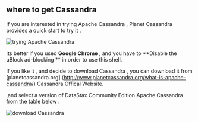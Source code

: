 
## where to get Cassandra


If you are interested in trying Apache Cassandra , Planet Cassandra provides a quick start to try it . 

![trying Apache Cassandra](https://cloud.githubusercontent.com/assets/14142983/11774096/000c8870-a1ef-11e5-821a-b920ca116a5b.jpg "I capture this picture from Planet Cassandra website")

Its better if you used **Google Chrome** , and you have to **Disable the uBlock ad-blocking ** in order to use this shell.

If you like it , and decide to download Cassandra , you can download it from [planetcassandra.org] (http://www.planetcassandra.org/what-is-apache-cassandra/) Cassandra Offical Website.

,and select a version of DataStax Community Edition Apache Cassandra from the table below :

![download Cassandra](https://cloud.githubusercontent.com/assets/14142983/11774234/1e5c384c-a1f0-11e5-8aac-731ee7ef444f.jpg "I capture this picture from Planet Cassandra website")
